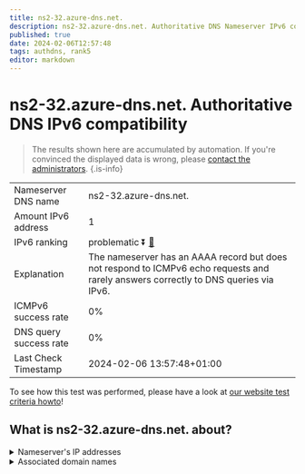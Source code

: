 ```yaml
---
title: ns2-32.azure-dns.net.
description: ns2-32.azure-dns.net. Authoritative DNS Nameserver IPv6 compatibility
published: true
date: 2024-02-06T12:57:48
tags: authdns, rank5
editor: markdown
---
```


# ns2-32.azure-dns.net. Authoritative DNS IPv6 compatibility

> The results shown here are accumulated by automation. If you're convinced the displayed data is wrong, please [contact the administrators](/howto/chat). 
{.is-info}




|   |   |
| - | - |
| Nameserver DNS name | ns2-32.azure-dns.net.
| Amount IPv6 address | 1
| IPv6 ranking | problematic :arrow_double_down: [🔗](/howto/ranking) |
| Explanation | The nameserver has an AAAA record but does not respond to ICMPv6 echo requests and rarely answers correctly to DNS queries via IPv6. |
| ICMPv6 success rate | 0%|
| DNS query success rate | 0% |
| Last Check Timestamp | 2024-02-06 13:57:48+01:00 |

To see how this test was performed, please have a look at [our website test criteria howto](/howto/testcriteria/authdns)!


## What is ns2-32.azure-dns.net. about?




<details>
<summary>Nameserver's IP addresses</summary>

2620:1ec:8ec:10::20

</details>



<details>
<summary>Associated domain names</summary>

www.office.com

</details>
